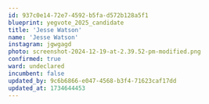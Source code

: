 ```yaml
---
id: 937c0e14-72e7-4592-b5fa-d572b128a5f1
blueprint: yegvote_2025_candidate
title: 'Jesse Watson'
name: 'Jesse Watson'
instagram: jgwgagd
photo: screenshot-2024-12-19-at-2.39.52-pm-modified.png
confirmed: true
ward: undeclared
incumbent: false
updated_by: 9c6b6866-e047-4568-b3f4-71623caf17dd
updated_at: 1734644453
---
```

